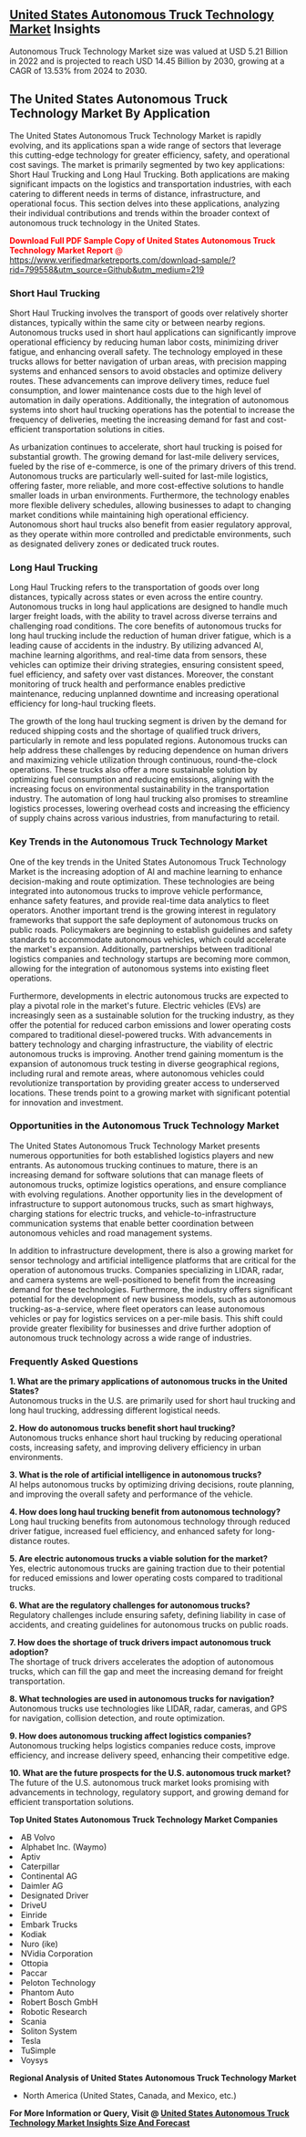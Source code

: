 <h2><a href="https://www.verifiedmarketreports.com/download-sample/?rid=799558&amp;utm_source=Github&amp;utm_medium=219" target="_blank">United States Autonomous Truck Technology Market</a> Insights</h2><p>Autonomous Truck Technology Market size was valued at USD 5.21 Billion in 2022 and is projected to reach USD 14.45 Billion by 2030, growing at a CAGR of 13.53% from 2024 to 2030.</p><p><h2>The United States Autonomous Truck Technology Market By Application</h2> <p>The United States Autonomous Truck Technology Market is rapidly evolving, and its applications span a wide range of sectors that leverage this cutting-edge technology for greater efficiency, safety, and operational cost savings. The market is primarily segmented by two key applications: Short Haul Trucking and Long Haul Trucking. Both applications are making significant impacts on the logistics and transportation industries, with each catering to different needs in terms of distance, infrastructure, and operational focus. This section delves into these applications, analyzing their individual contributions and trends within the broader context of autonomous truck technology in the United States.</p> <p><p><span class=""><span style="color: #ff0000;"><strong>Download Full PDF Sample Copy of United States Autonomous Truck Technology Market Report</strong> @ </span><a href="https://www.verifiedmarketreports.com/download-sample/?rid=799558&amp;utm_source=Github&amp;utm_medium=219" target="_blank">https://www.verifiedmarketreports.com/download-sample/?rid=799558&amp;utm_source=Github&amp;utm_medium=219</a></span></p></p> <h3>Short Haul Trucking</h3> <p>Short Haul Trucking involves the transport of goods over relatively shorter distances, typically within the same city or between nearby regions. Autonomous trucks used in short haul applications can significantly improve operational efficiency by reducing human labor costs, minimizing driver fatigue, and enhancing overall safety. The technology employed in these trucks allows for better navigation of urban areas, with precision mapping systems and enhanced sensors to avoid obstacles and optimize delivery routes. These advancements can improve delivery times, reduce fuel consumption, and lower maintenance costs due to the high level of automation in daily operations. Additionally, the integration of autonomous systems into short haul trucking operations has the potential to increase the frequency of deliveries, meeting the increasing demand for fast and cost-efficient transportation solutions in cities.</p> <p>As urbanization continues to accelerate, short haul trucking is poised for substantial growth. The growing demand for last-mile delivery services, fueled by the rise of e-commerce, is one of the primary drivers of this trend. Autonomous trucks are particularly well-suited for last-mile logistics, offering faster, more reliable, and more cost-effective solutions to handle smaller loads in urban environments. Furthermore, the technology enables more flexible delivery schedules, allowing businesses to adapt to changing market conditions while maintaining high operational efficiency. Autonomous short haul trucks also benefit from easier regulatory approval, as they operate within more controlled and predictable environments, such as designated delivery zones or dedicated truck routes.</p> <h3>Long Haul Trucking</h3> <p>Long Haul Trucking refers to the transportation of goods over long distances, typically across states or even across the entire country. Autonomous trucks in long haul applications are designed to handle much larger freight loads, with the ability to travel across diverse terrains and challenging road conditions. The core benefits of autonomous trucks for long haul trucking include the reduction of human driver fatigue, which is a leading cause of accidents in the industry. By utilizing advanced AI, machine learning algorithms, and real-time data from sensors, these vehicles can optimize their driving strategies, ensuring consistent speed, fuel efficiency, and safety over vast distances. Moreover, the constant monitoring of truck health and performance enables predictive maintenance, reducing unplanned downtime and increasing operational efficiency for long-haul trucking fleets.</p> <p>The growth of the long haul trucking segment is driven by the demand for reduced shipping costs and the shortage of qualified truck drivers, particularly in remote and less populated regions. Autonomous trucks can help address these challenges by reducing dependence on human drivers and maximizing vehicle utilization through continuous, round-the-clock operations. These trucks also offer a more sustainable solution by optimizing fuel consumption and reducing emissions, aligning with the increasing focus on environmental sustainability in the transportation industry. The automation of long haul trucking also promises to streamline logistics processes, lowering overhead costs and increasing the efficiency of supply chains across various industries, from manufacturing to retail.</p> <h3>Key Trends in the Autonomous Truck Technology Market</h3> <p>One of the key trends in the United States Autonomous Truck Technology Market is the increasing adoption of AI and machine learning to enhance decision-making and route optimization. These technologies are being integrated into autonomous trucks to improve vehicle performance, enhance safety features, and provide real-time data analytics to fleet operators. Another important trend is the growing interest in regulatory frameworks that support the safe deployment of autonomous trucks on public roads. Policymakers are beginning to establish guidelines and safety standards to accommodate autonomous vehicles, which could accelerate the market's expansion. Additionally, partnerships between traditional logistics companies and technology startups are becoming more common, allowing for the integration of autonomous systems into existing fleet operations.</p> <p>Furthermore, developments in electric autonomous trucks are expected to play a pivotal role in the market's future. Electric vehicles (EVs) are increasingly seen as a sustainable solution for the trucking industry, as they offer the potential for reduced carbon emissions and lower operating costs compared to traditional diesel-powered trucks. With advancements in battery technology and charging infrastructure, the viability of electric autonomous trucks is improving. Another trend gaining momentum is the expansion of autonomous truck testing in diverse geographical regions, including rural and remote areas, where autonomous vehicles could revolutionize transportation by providing greater access to underserved locations. These trends point to a growing market with significant potential for innovation and investment.</p> <h3>Opportunities in the Autonomous Truck Technology Market</h3> <p>The United States Autonomous Truck Technology Market presents numerous opportunities for both established logistics players and new entrants. As autonomous trucking continues to mature, there is an increasing demand for software solutions that can manage fleets of autonomous trucks, optimize logistics operations, and ensure compliance with evolving regulations. Another opportunity lies in the development of infrastructure to support autonomous trucks, such as smart highways, charging stations for electric trucks, and vehicle-to-infrastructure communication systems that enable better coordination between autonomous vehicles and road management systems.</p> <p>In addition to infrastructure development, there is also a growing market for sensor technology and artificial intelligence platforms that are critical for the operation of autonomous trucks. Companies specializing in LIDAR, radar, and camera systems are well-positioned to benefit from the increasing demand for these technologies. Furthermore, the industry offers significant potential for the development of new business models, such as autonomous trucking-as-a-service, where fleet operators can lease autonomous vehicles or pay for logistics services on a per-mile basis. This shift could provide greater flexibility for businesses and drive further adoption of autonomous truck technology across a wide range of industries.</p> <h3>Frequently Asked Questions</h3> <p><strong>1. What are the primary applications of autonomous trucks in the United States?</strong><br> Autonomous trucks in the U.S. are primarily used for short haul trucking and long haul trucking, addressing different logistical needs.</p> <p><strong>2. How do autonomous trucks benefit short haul trucking?</strong><br> Autonomous trucks enhance short haul trucking by reducing operational costs, increasing safety, and improving delivery efficiency in urban environments.</p> <p><strong>3. What is the role of artificial intelligence in autonomous trucks?</strong><br> AI helps autonomous trucks by optimizing driving decisions, route planning, and improving the overall safety and performance of the vehicle.</p> <p><strong>4. How does long haul trucking benefit from autonomous technology?</strong><br> Long haul trucking benefits from autonomous technology through reduced driver fatigue, increased fuel efficiency, and enhanced safety for long-distance routes.</p> <p><strong>5. Are electric autonomous trucks a viable solution for the market?</strong><br> Yes, electric autonomous trucks are gaining traction due to their potential for reduced emissions and lower operating costs compared to traditional trucks.</p> <p><strong>6. What are the regulatory challenges for autonomous trucks?</strong><br> Regulatory challenges include ensuring safety, defining liability in case of accidents, and creating guidelines for autonomous trucks on public roads.</p> <p><strong>7. How does the shortage of truck drivers impact autonomous truck adoption?</strong><br> The shortage of truck drivers accelerates the adoption of autonomous trucks, which can fill the gap and meet the increasing demand for freight transportation.</p> <p><strong>8. What technologies are used in autonomous trucks for navigation?</strong><br> Autonomous trucks use technologies like LIDAR, radar, cameras, and GPS for navigation, collision detection, and route optimization.</p> <p><strong>9. How does autonomous trucking affect logistics companies?</strong><br> Autonomous trucking helps logistics companies reduce costs, improve efficiency, and increase delivery speed, enhancing their competitive edge.</p> <p><strong>10. What are the future prospects for the U.S. autonomous truck market?</strong><br> The future of the U.S. autonomous truck market looks promising with advancements in technology, regulatory support, and growing demand for efficient transportation solutions.</p> </p><p><strong>Top United States Autonomous Truck Technology Market Companies</strong></p><div data-test-id=""><p><li>AB Volvo</li><li> Alphabet Inc. (Waymo)</li><li> Aptiv</li><li> Caterpillar</li><li> Continental AG</li><li> Daimler AG</li><li> Designated Driver</li><li> DriveU</li><li> Einride</li><li> Embark Trucks</li><li> Kodiak</li><li> Nuro (ike)</li><li> NVidia Corporation</li><li> Ottopia</li><li> Paccar</li><li> Peloton Technology</li><li> Phantom Auto</li><li> Robert Bosch GmbH</li><li> Robotic Research</li><li> Scania</li><li> Soliton System</li><li> Tesla</li><li> TuSimple</li><li> Voysys</li></p><div><strong>Regional Analysis of&nbsp;United States Autonomous Truck Technology Market</strong></div><ul><li dir="ltr"><p dir="ltr">North America&nbsp;(United States, Canada, and Mexico, etc.)</p></li></ul><p><strong>For More Information or Query, Visit @&nbsp;</strong><strong><a href="https://www.verifiedmarketreports.com/product/autonomous-truck-technology-market/?utm_source=Github&amp;utm_medium=219" target="_blank">United States Autonomous Truck Technology Market Insights Size And Forecast</a></strong></p></div>
